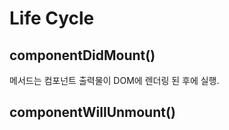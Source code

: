 # Life Cycle

## componentDidMount() 

메서드는 컴포넌트 출력물이 DOM에 렌더링 된 후에 실행. 


## componentWillUnmount()